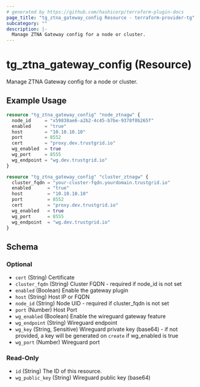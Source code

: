 ```yaml
---
# generated by https://github.com/hashicorp/terraform-plugin-docs
page_title: "tg_ztna_gateway_config Resource - terraform-provider-tg"
subcategory: ""
description: |-
  Manage ZTNA Gateway config for a node or cluster.
---
```


# tg_ztna_gateway_config (Resource)

Manage ZTNA Gateway config for a node or cluster.

## Example Usage

```terraform
resource "tg_ztna_gateway_config" "node_ztnagw" {
  node_id     = "x59838ae6-a2b2-4c45-b7be-9378f0b265f"
  enabled     = "true"
  host        = "10.10.10.10"
  port        = 8552
  cert        = "proxy.dev.trustgrid.io"
  wg_enabled  = true
  wg_port     = 8555
  wg_endpoint = "wg.dev.trustgrid.io"
}

resource "tg_ztna_gateway_config" "cluster_ztnagw" {
  cluster_fqdn = "your-cluster-fqdn.yourdomain.trustgrid.io"
  enabled      = "true"
  host         = "10.10.10.10"
  port         = 8552
  cert         = "proxy.dev.trustgrid.io"
  wg_enabled   = true
  wg_port      = 8555
  wg_endpoint  = "wg.dev.trustgrid.io"
}
```

<!-- schema generated by tfplugindocs -->
## Schema

### Optional

- `cert` (String) Certificate
- `cluster_fqdn` (String) Cluster FQDN - required if node_id is not set
- `enabled` (Boolean) Enable the gateway plugin
- `host` (String) Host IP or FQDN
- `node_id` (String) Node UID - required if cluster_fqdn is not set
- `port` (Number) Host Port
- `wg_enabled` (Boolean) Enable the wireguard gateway feature
- `wg_endpoint` (String) Wireguard endpoint
- `wg_key` (String, Sensitive) Wireguard private key (base64) - if not provided, a key will be generated on `create` if wg_enabled is true
- `wg_port` (Number) Wireguard port

### Read-Only

- `id` (String) The ID of this resource.
- `wg_public_key` (String) Wireguard public key (base64)


